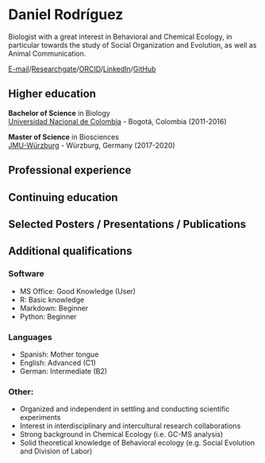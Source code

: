 # Daniel Rodríguez
Biologist with a great interest in Behavioral and Chemical Ecology, in particular towards the study of Social Organization and Evolution, as well as Animal Communication.

[E-mail](mailto:daniel.rodriguez@stud-mail.uni-wuerzburg.de)/[Researchgate](https://www.researchgate.net/profile/Daniel-Rodriguez-Leon)/[ORCID](https://orcid.org/0000-0001-9637-1364)/[LinkedIn](www.linkedin.com/in/dsrodriguezl)/[GitHub](https://github.com/dsrodriguezl)

## Higher education
**Bachelor of Science** in Biology   
[Universidad Nacional de Colombia](https://unal.edu.co/) - Bogotá, Colombia (2011-2016)

**Master of Science** in Biosciences  
[JMU-Würzburg](https://www.uni-wuerzburg.de/en/home/) - Würzburg, Germany (2017-2020)

## Professional experience

## Continuing education

## Selected Posters / Presentations / Publications

## Additional qualifications
### Software
- MS Office: Good Knowledge (User)
- R: Basic knowledge
- Markdown: Beginner
- Python: Beginner

### Languages
- Spanish: Mother tongue
- English: Advanced (C1)
- German: Intermediate (B2)

### Other:
- Organized and independent in settling and conducting scientific experiments
- Interest in interdisciplinary and intercultural research collaborations
- Strong background in Chemical Ecology (i.e. GC-MS analysis)
- Solid theoretical knowledge of Behavioral ecology (e.g. Social Evolution and Division of Labor)
